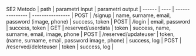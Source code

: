 SE2
Metodo | path | parametri input | parametri output |
------ | ---- | --------------- | ---------------- |
POST | /signup | name, surname, email, password (image, phone) | success, token |
POST | /login | email, password | success, token |
GET | reserved/userdata | token | success, name, surname, email, image, phone |
POST | /reserved/updateuser | token, (name, surname, email, password image, phone) | success, log |
POST | /reserved/deleteuser | token | success, log |
